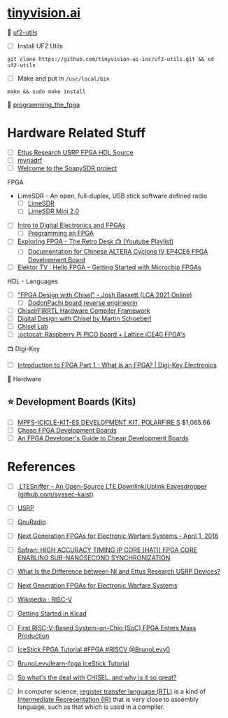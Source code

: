 # [tinyvision.ai](https://tinyvision.ai)



:round_pushpin: [uf2-utils](https://github.com/tinyvision-ai-inc/uf2-utils)

- [ ] Install UF2 Utils

```
git clone https://github.com/tinyvision-ai-inc/uf2-utils.git && cd uf2-utils
```

- [ ] Make and put in `/usr/local/bin`

```
make && sudo make install
```


:round_pushpin: [programming_the_fpga](https://pico-ice.tinyvision.ai/programming_the_fpga.html)


# Hardware Related Stuff

- [ ] [Ettus Research USRP FPGA HDL Source](https://github.com/EttusResearch/fpga)
- [ ] [myriadrf](https://myriadrf.org)
- [ ] [Welcome to the SoapySDR project](https://github.com/pothosware/SoapySDR/wiki)

FPGA

* LimeSDR - An open, full-duplex, USB stick software defined radio
  - [ ] [LimeSDR](https://www.crowdsupply.com/lime-micro/limesdr)
  - [ ] [LimeSDR Mini 2.0](https://www.crowdsupply.com/lime-micro/limesdr-mini-2)

- [ ] [Intro to Digital Electronics and FPGAs](https://www.youtube.com/watch?v=-qpfv8KLXOk)
  - [ ] [Programming an FPGA](https://learn.sparkfun.com/tutorials/programming-an-fpga)

- [ ] [Exploring FPGA - The Retro Desk :tv: (Youtube Playlist)](https://www.youtube.com/playlist?list=PLPSrOWYluVLJxqlrWqjZWQ1B4bBgrQ42G)
  - [ ] [Documentation for Chinese ALTERA Cyclone IV EP4CE6 FPGA Development Board](https://github.com/SlithyMatt/Altera-Cyclone-IV-board-V3.0)

- [ ] [Elektor TV : Hello FPGA – Getting Started with Microchip FPGAs](https://youtu.be/zcaZxu010cg)

HDL - Languages

- [ ] ["FPGA Design with Chisel" - Josh Bassett (LCA 2021 Online)](https://www.youtube.com/watch?v=Wst8IoYRWKo)
  - [ ] [DodonPachi board reverse engineerin](https://en.wikipedia.org/wiki/DoDonPachi)
- [ ] [Chisel/FIRRTL Hardware Compiler Framework](https://www.chisel-lang.org/)
- [ ] [Digital Design with Chisel by Martin Schoeberl](https://github.com/schoeberl/chisel-book)
- [ ] [Chisel Lab](https://github.com/schoeberl/chisel-lab)
- [ ] [:octocat: Raspberry Pi PICO board + Lattice iCE40 FPGA's](https://github.com/tinyvision-ai-inc/pico-ice)

:tv: Digi-Key

- [ ] [Introduction to FPGA Part 1 - What is an FPGA? | Digi-Key Electronics](https://www.youtube.com/watch?v=lLg1AgA2Xoo&list=PLEBQazB0HUyT1WmMONxRZn9NmQ_9CIKhb)

:electric_plug: Hardware

## :star: Development Boards (Kits)

- [ ] [MPFS-ICICLE-KIT-ES DEVELOPMENT KIT, POLARFIRE S](https://canada.newark.com/microchip/mpfs-icicle-kit-es/development-kit-polarfire-soc/dp/45AJ6163) $1,065.66
- [ ] [Cheap FPGA Development Boards](https://joelw.id.au/FPGA/CheapFPGADevelopmentBoards)
- [ ] [An FPGA Developer's Guide to Cheap Development Boards](https://hackster.io/news/an-fpga-developer-s-guide-to-cheap-development-boards-8f1782bb271a)

# References
- [ ] [	LTESniffer – An Open-Source LTE Downlink/Uplink Eavesdropper (github.com/syssec-kaist)](https://news.ycombinator.com/item?id=35952206)
- [ ] [USRP](https://www.ettus.com/sdr-software/uhd-usrp-hardware-driver)
- [ ] [GnuRadio](https://www.ettus.com/sdr-software/gnu-radio/)
- [ ] [Next Generation FPGAs for Electronic Warfare Systems - April 1, 2016](https://www.mobilityengineeringtech.com/component/content/article/adt/pub/features/articles/24386)
- [ ] [Safran: HIGH ACCURACY TIMING IP CORE (HATI) FPGA CORE ENABLING SUB-NANOSECOND SYNCHRONIZATION](https://safran-navigation-timing.com/product/high-accuracy-timing-ip-core-hati)
- [ ] [What Is the Difference between NI and Ettus Research USRP Devices?](https://www.ni.com/en-ca/shop/wireless-design-test/what-is-a-usrp-software-defined-radio/what-is-the-difference-between-ni-and-ettus-usrps.html)
- [ ] [Next Generation FPGAs for Electronic Warfare Systems](https://www.mobilityengineeringtech.com/component/content/article/adt/pub/features/articles/24386)
- [ ] [Wikipedia : RISC-V](https://en.wikipedia.org/wiki/RISC-V)
- [ ] [Getting Started in Kicad](https://docs.kicad.org/7.0/en/getting_started_in_kicad/getting_started_in_kicad.html)
- [ ] [First RISC-V-Based System-on-Chip (SoC) FPGA Enters Mass Production](https://www.microchip.com/en-us/about/news-releases/products/first-risc-v-based-system-on-chip-fpga-enters-mass-production)
- [ ] [IceStick FPGA Tutorial #FPGA #RISCV @BrunoLevy0](https://blog.adafruit.com/2021/01/28/icestick-fpga-tutorial-fpga-riscv-brunolevy01/)
- [ ] [BrunoLevy/learn-fpga IceStick Tutorial](https://github.com/BrunoLevy/learn-fpga/blob/master/FemtoRV/TUTORIALS/IceStick.md)
- [ ] [So what's the deal with CHISEL, and why is it so great?](https://www.reddit.com/r/FPGA/comments/wnnhb8/so_whats_the_deal_with_chisel_and_why_is_it_so/)
- [ ] In computer science, [register transfer language (RTL)](https://en.wikipedia.org/wiki/Register_transfer_language)  is a kind of  [Intermediate Representation (IR)](https://en.wikipedia.org/wiki/Intermediate_representation) that is very close to assembly language, such as that which is used in a compiler.


